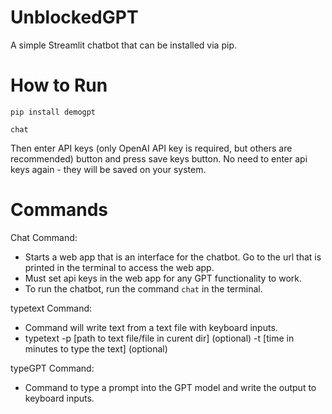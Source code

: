 # UnblockedGPT
A simple Streamlit chatbot that can be installed via pip.

# How to Run
```
pip install demogpt
```
```
chat
```
Then enter API keys (only OpenAI API key is required, but others are recommended) button and press save keys button. No need to enter api keys again - they will be saved on your system. 

# Commands
Chat Command:
- Starts a web app that is an interface for the chatbot. Go to the url that is printed in the terminal to access the web app. 
- Must set api keys in the web app for any GPT functionality to work.
- To run the chatbot, run the command `chat` in the terminal.

typetext Command:
- Command will write text from a text file with keyboard inputs. 
- typetext -p [path to text file/file in curent dir] (optional) -t [time in minutes to type the text] (optional)

typeGPT Command:
- Command to type a prompt into the GPT model and write the output to keyboard inputs.
